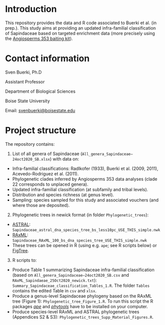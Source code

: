 # Introduction

This repository provides the data and R code associated to Buerki et al. (in prep.). This study aims at providing an updated infra-familial classification of Sapindaceae based on targeted enrichment data (more precisely using the [Angiosperms 353 baiting kit](https://arborbiosci.com/genomics/targeted-sequencing/mybaits/mybaits-expert/mybaits-expert-angiosperms-353/)).

# Contact information

Sven Buerki, Ph.D

Assistant Professor

Department of Biological Sciences

Boise State University

Email: svenbuerki@boisestate.edu

# Project structure

The repository contains:

1. List of all genera of Sapindaceae (`All_genera_Sapindaceae–24oct2020_SB.xlsx`) with data on:
  - Infra-familial classifications: Radlkofer (1933), Buerki et al. (2009, 2011), Acevedo-Rodriguez et al. (2011).
  - Phylogenetic clades inferred by Angiosperms 353 data analyses (clade 22 corresponds to unplaced genera).
  - Updated infra-familial classification (at subfamily and tribal levels).
  - Distribution and species richness (at genus level).
  - Sampling: species sampled for this study and associated vouchers (and where those are deposited).
2. Phylogenetic trees in newick format (in folder `Phylogenetic_trees`):
  - [ASTRAL](https://github.com/smirarab/ASTRAL): `Sapindaceae_astral_dna_species_tree_bs_less10pc_USE_THIS_simple.nwk`
  - [RAxML](https://currentprotocols.onlinelibrary.wiley.com/doi/abs/10.1002/0471250953.bi0614s51): `Sapindaceae_RAxML_100_bs_dna_species_tree_USE_THIS_simple.nwk`
  - These trees can be opened in R (using e.g. `ape`; see R scripts below) or [FigTree](http://tree.bio.ed.ac.uk/software/figtree/).
3. R scripts to:
  - Produce Table 1 summarizing Sapindaceae infra-familial classification (based on `All_genera_Sapindaceae–24oct2020_SB.csv` and `RAxML_Sapindaeae_25Oct2020_newick.txt`): `Summary_Sapindaceae_classification_Tables_1.R`. The folder `Tables` contains the edited Table in `csv` and `xlsx`.
  - Produce a genus-level Sapindaceae phylogeny based on the RAxML tree (Figure 1): `Phylogenetic_tree_Figure_1.R`. To run this script the R packages [*ape*](https://cran.r-project.org/web/packages/ape/index.html) and [*phytools*](https://cran.r-project.org/web/packages/phytools/index.html) have to be installed on your computer.
  - Produce species-level RAxML and ASTRAL phylogenetic trees (Appendices S2 & S3): `Phylogenetic_trees_Supp_Material_Figures.R`.
  